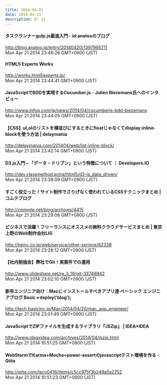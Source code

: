 ```yaml
---
title: 2014-04-21
date: 2014-04-21
description: B! 11
---
```


####  タスクランナーgulp.js最速入門 - id:anatooのブログ 
http://blog.anatoo.jp/entry/20140420/1397995711<br>
Mon Apr 21 2014 23:46:26 GMT+0900 (JST)<br>


#### HTML5 Experts Works
http://works.html5experts.jp/<br>
Mon Apr 21 2014 23:44:41 GMT+0900 (JST)<br>


#### JavaScriptでBDDを実現するCucumber.js - Julien Biezemans氏へのインタビュー
http://www.infoq.com/jp/news/2014/04/cucumberjs-bdd-biezemans<br>
Mon Apr 21 2014 23:44:05 GMT+0900 (JST)<br>


#### 【CSS】ul,olのリストを横並びにするときにfloatじゃなくてdisplay:inline-blockを使う方法 | delaymania
http://delaymania.com/201404/web/list-inline-block/<br>
Mon Apr 21 2014 23:42:14 GMT+0900 (JST)<br>


#### D3.js入門 – 「データ・ドリブン」という特徴について ｜ Developers.IO
http://dev.classmethod.jp/ria/html5/d3-js_data_driven/<br>
Mon Apr 21 2014 23:39:09 GMT+0900 (JST)<br>


#### すごく役立った！サイト制作でさりげなく使われているCSSテクニックまとめ | コムテブログ
http://commte.net/blog/archives/4415<br>
Mon Apr 21 2014 23:29:06 GMT+0900 (JST)<br>


#### ビジネスで活躍！フリーランスにオススメの無料クラウドサービスまとめ | 東京上野のWeb制作会社LIG
http://liginc.co.jp/web/service/other-service/82338<br>
Mon Apr 21 2014 23:28:12 GMT+0900 (JST)<br>


#### 【社内勉強会】弊社でGit！実案件での運用
http://www.slideshare.net/re_3_19/git-33746942<br>
Mon Apr 21 2014 23:02:10 GMT+0900 (JST)<br>


####  新卒エンジニア向け：Macにインストールすべきアプリ達 ベーシック エンジニアブログ  Basic->deploy('blog');
http://tech.basicinc.jp/Mac/2014/04/20/mac_app_engineer/<br>
Mon Apr 21 2014 23:01:49 GMT+0900 (JST)<br>


#### JavaScriptでZIPファイルを生成するライブラリ『JSZip』 | IDEA*IDEA
http://www.ideaxidea.com/archives/2014/04/jszip.html<br>
Mon Apr 21 2014 10:51:25 GMT+0900 (JST)<br>


#### WebStormでKarma+Mocha+power-assertのjavascriptテスト環境を作る - Qiita
http://qiita.com/laco0416/items/c5cc975f3b248a5a2752<br>
Mon Apr 21 2014 10:51:23 GMT+0900 (JST)<br>


